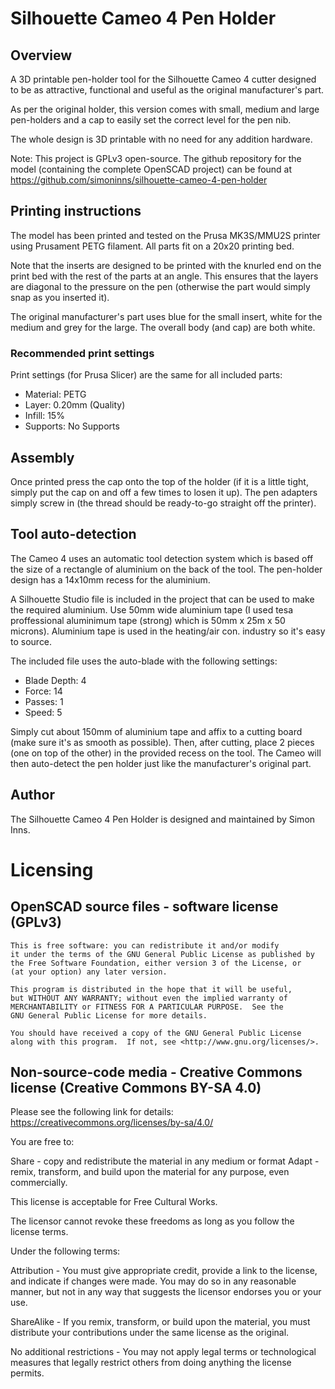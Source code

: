 # Silhouette Cameo 4 Pen Holder
## Overview
A 3D printable pen-holder tool for the Silhouette Cameo 4 cutter designed to be as attractive, functional and useful as the original manufacturer's part.

As per the original holder, this version comes with small, medium and large pen-holders and a cap to easily set the correct level for the pen nib.

The whole design is 3D printable with no need for any addition hardware.

Note: This project is GPLv3 open-source. The github repository for the model (containing the complete OpenSCAD project) can be found at https://github.com/simoninns/silhouette-cameo-4-pen-holder

## Printing instructions
The model has been printed and tested on the Prusa MK3S/MMU2S printer using Prusament PETG filament. All parts fit on a 20x20 printing bed.

Note that the inserts are designed to be printed with the knurled end on the print bed with the rest of the parts at an angle.  This ensures that the layers are diagonal to the pressure on the pen (otherwise the part would simply snap as you inserted it).

The original manufacturer's part uses blue for the small insert, white for the medium and grey for the large.  The overall body (and cap) are both white.

### Recommended print settings

Print settings (for Prusa Slicer) are the same for all included parts:

* Material: PETG
* Layer: 0.20mm (Quality)
* Infill: 15%
* Supports: No Supports

## Assembly
Once printed press the cap onto the top of the holder (if it is a little tight, simply put the cap on and off a few times to losen it up).  The pen adapters simply screw in (the thread should be ready-to-go straight off the printer).

## Tool auto-detection
The Cameo 4 uses an automatic tool detection system which is based off the size of a rectangle of aluminium on the back of the tool.  The pen-holder design has a 14x10mm recess for the aluminium.

A Silhouette Studio file is included in the project that can be used to make the required aluminium.  Use 50mm wide aluminium tape (I used tesa proffessional aluminimum tape (strong) which is 50mm x 25m x 50 microns).  Aluminium tape is used in the heating/air con. industry so it's easy to source.

The included file uses the auto-blade with the following settings:

* Blade Depth: 4
* Force: 14
* Passes: 1
* Speed: 5

Simply cut about 150mm of aluminium tape and affix to a cutting board (make sure it's as smooth as possible). Then, after cutting, place 2 pieces (one on top of the other) in the provided recess on the tool.  The Cameo will then auto-detect the pen holder just like the manufacturer's original part.

## Author
The Silhouette Cameo 4 Pen Holder is designed and maintained by Simon Inns.

# Licensing
## OpenSCAD source files - software license (GPLv3)

    This is free software: you can redistribute it and/or modify
    it under the terms of the GNU General Public License as published by
    the Free Software Foundation, either version 3 of the License, or
    (at your option) any later version.
    
    This program is distributed in the hope that it will be useful,
    but WITHOUT ANY WARRANTY; without even the implied warranty of
    MERCHANTABILITY or FITNESS FOR A PARTICULAR PURPOSE.  See the
    GNU General Public License for more details.
    
    You should have received a copy of the GNU General Public License
    along with this program.  If not, see <http://www.gnu.org/licenses/>.

## Non-source-code media - Creative Commons license (Creative Commons BY-SA 4.0)
Please see the following link for details: https://creativecommons.org/licenses/by-sa/4.0/

You are free to:

Share - copy and redistribute the material in any medium or format
Adapt - remix, transform, and build upon the material
for any purpose, even commercially.

This license is acceptable for Free Cultural Works.

The licensor cannot revoke these freedoms as long as you follow the license terms.

Under the following terms:

Attribution - You must give appropriate credit, provide a link to the license, and indicate if changes were made. You may do so in any reasonable manner, but not in any way that suggests the licensor endorses you or your use.

ShareAlike - If you remix, transform, or build upon the material, you must distribute your contributions under the same license as the original.

No additional restrictions - You may not apply legal terms or technological measures that legally restrict others from doing anything the license permits.
